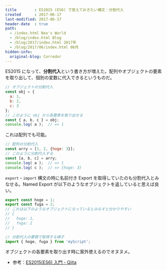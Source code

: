 ```yaml
---
title        : ES2015 (ES6) で覚えておきたい構文：分割代入
created      : 2017-06-17
last-modified: 2017-06-17
header-date  : true
path:
  - /index.html Neo's World
  - /blog/index.html Blog
  - /blog/2017/index.html 2017年
  - /blog/2017/06/index.html 06月
hidden-info:
  original-blog: Corredor
---
```


ES2015 になって、**分割代入**という書き方が増えた。配列やオブジェクトの要素を取り出して、個別の変数に代入できるというものだ。

```javascript
// オブジェクトの分割代入
const obj = {
  a: 1,
  b: 2,
  c: 3
};
// このように obj から各要素を取り出せる
const { a, b, c } = obj;
console.log( a );  // => 1
```

これは配列でも可能。

```javascript
// 配列の分割代入
const arry = [1, 2, {hoge: 3}];
// このように分割代入する
const [a, b, c] = arry;
console.log( a );  // => 1
console.log( c );  // => {hoge: 3}
```

`export`・`import` 構文の時に名前付き Export を取得していたのも分割代入とみなせる。Named Export が以下のようなオブジェクトを返していると思えば良い。

```javascript
export const hoge = 1;
export const fuga = 2;
// これは以下のようなオブジェクトになっているとみなすと分かりやすい
// {
//   hoge: 1,
//   fuga: 2
// }

// 分割代入の要領で取得する様子
import { hoge, fuga } from 'myScript';
```

オブジェクトの各要素を取り出す時に案外使えるのでオヌヌメ。

- 参考：[ES2015(ES6) 入門 - Qiita](http://qiita.com/soarflat/items/b251caf9cb59b72beb9b#%E5%88%86%E5%89%B2%E4%BB%A3%E5%85%A5)
